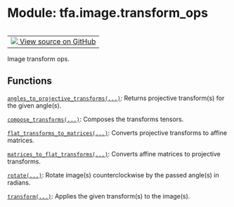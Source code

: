 <div itemscope itemtype="http://developers.google.com/ReferenceObject">
<meta itemprop="name" content="tfa.image.transform_ops" />
<meta itemprop="path" content="Stable" />
</div>

# Module: tfa.image.transform_ops


<table class="tfo-notebook-buttons tfo-api" align="left">

<td>
  <a target="_blank" href="https://github.com/tensorflow/addons/tree/r0.6/tensorflow_addons/image/transform_ops.py">
    <img src="https://www.tensorflow.org/images/GitHub-Mark-32px.png" />
    View source on GitHub
  </a>
</td></table>



Image transform ops.

<!-- Placeholder for "Used in" -->


## Functions

[`angles_to_projective_transforms(...)`](../../tfa/image/transform_ops/angles_to_projective_transforms.md): Returns projective transform(s) for the given angle(s).

[`compose_transforms(...)`](../../tfa/image/transform_ops/compose_transforms.md): Composes the transforms tensors.

[`flat_transforms_to_matrices(...)`](../../tfa/image/transform_ops/flat_transforms_to_matrices.md): Converts projective transforms to affine matrices.

[`matrices_to_flat_transforms(...)`](../../tfa/image/transform_ops/matrices_to_flat_transforms.md): Converts affine matrices to projective transforms.

[`rotate(...)`](../../tfa/image/rotate.md): Rotate image(s) counterclockwise by the passed angle(s) in radians.

[`transform(...)`](../../tfa/image/transform.md): Applies the given transform(s) to the image(s).

